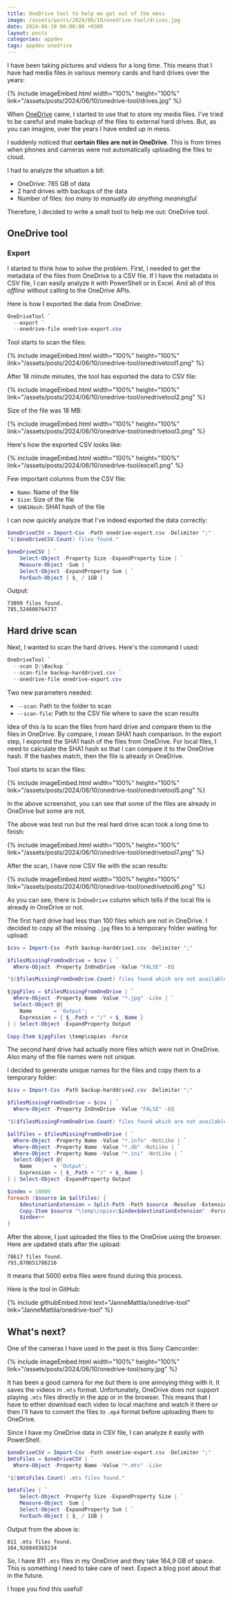 ```yaml
---
title: OneDrive tool to help me get out of the mess
image: /assets/posts/2024/06/10/onedrive-tool/drives.jpg
date: 2024-06-10 06:00:00 +0300
layout: posts
categories: appdev
tags: appdev onedrive
---
```


I have been taking pictures and videos for a long time.
This means that I have had media files in various memory cards and hard drives over the years:

{% include imageEmbed.html width="100%" height="100%" link="/assets/posts/2024/06/10/onedrive-tool/drives.jpg" %}

When
[OneDrive](https://www.microsoft.com/en-us/microsoft-365/onedrive/online-cloud-storage)
came, I started to use that to store my media files.
I've tried to be careful and make backup of the files to external hard drives.
But, as you can imagine, over the years I have ended up in mess.

I suddenly noticed that **certain files are not in OneDrive**.
This is from times when phones and cameras were not automatically uploading the files to cloud.

I had to analyze the situation a bit:

- OneDrive: 785 GB of data
- 2 hard drives with backups of the data
- Number of files: _too many to manually do anything meaningful_

Therefore, I decided to write a small tool to help me out: OneDrive tool.

## OneDrive tool

### Export

I started to think how to solve the problem.
First, I needed to get the metadata of the files from OneDrive to a CSV file.
If I have the metadata in CSV file,
I can easily analyze it with PowerShell or in Excel.
And all of this _offline_ without calling to the OneDrive APIs.

Here is how I exported the data from OneDrive:

```powershell
OneDriveTool `
  --export `
  --onedrive-file onedrive-export.csv
```

Tool starts to scan the files:

{% include imageEmbed.html width="100%" height="100%" link="/assets/posts/2024/06/10/onedrive-tool/onedrivetool1.png" %}

After 18 minute minutes, the tool has exported the data to CSV file:

{% include imageEmbed.html width="100%" height="100%" link="/assets/posts/2024/06/10/onedrive-tool/onedrivetool2.png" %}

Size of the file was 18 MB:

{% include imageEmbed.html width="100%" height="100%" link="/assets/posts/2024/06/10/onedrive-tool/onedrivetool3.png" %}

Here's how the exported CSV looks like:

{% include imageEmbed.html width="100%" height="100%" link="/assets/posts/2024/06/10/onedrive-tool/excel1.png" %}

Few important columns from the CSV file:

- `Name`: Name of the file
- `Size`: Size of the file
- `SHA1Hash`: SHA1 hash of the file

I can now quickly analyze that I've indeed exported the data correctly:

```powershell
$oneDriveCSV = Import-Csv -Path onedrive-export.csv -Delimiter ";"
"$($oneDriveCSV.Count) files found."

$oneDriveCSV | `
    Select-Object -Property Size -ExpandProperty Size | `
    Measure-Object -Sum | `
    Select-Object -ExpandProperty Sum | `
    ForEach-Object { $_ / 1GB }
```

Output:

```
73099 files found.
785,524600764737
```

## Hard drive scan

Next, I wanted to scan the hard drives.
Here's the command I used:

```powershell
OneDriveTool `
  --scan D:\Backup `
  --scan-file backup-harddrive1.csv `
  --onedrive-file onedrive-export.csv
```

Two new parameters needed:

- `--scan`: Path to the folder to scan
- `--scan-file`: Path to the CSV file where to save the scan results

Idea of this is to scan the files from hard drive and compare them to the files in OneDrive.
By compare, I mean SHA1 hash comparison. In the export step, I exported the SHA1 hash of the files
from OneDrive.
For local files, I need to calculate the SHA1 hash so that I can compare it to the OneDrive hash.
If the hashes match, then the file is already in OneDrive.

Tool starts to scan the files:

{% include imageEmbed.html width="100%" height="100%" link="/assets/posts/2024/06/10/onedrive-tool/onedrivetool5.png" %}

In the above screenshot, you can see that some of the files are already in OneDrive but some are not.

The above was test run but the real hard drive scan took a long time to finish:

{% include imageEmbed.html width="100%" height="100%" link="/assets/posts/2024/06/10/onedrive-tool/onedrivetool7.png" %}

After the scan, I have now CSV file with the scan results:

{% include imageEmbed.html width="100%" height="100%" link="/assets/posts/2024/06/10/onedrive-tool/onedrivetool6.png" %}

As you can see, there is `InOneDrive` column which tells if the local file is already in OneDrive or not.

The first hard drive had less than 100 files which are not in OneDrive.
I decided to copy all the missing `.jpg` files to a temporary folder waiting for upload:

```powershell
$csv = Import-Csv -Path backup-harddrive1.csv -Delimiter ";"

$filesMissingFromOneDrive = $csv | `
  Where-Object -Property InOneDrive -Value "FALSE" -EQ

"$($filesMissingFromOneDrive.Count) files found which are not available in OneDrive"

$jpgFiles = $filesMissingFromOneDrive | `
  Where-Object -Property Name -Value "*.jpg" -Like | `
  Select-Object @{
    Name       = 'Output';
    Expression = { $_.Path + "/" + $_.Name }
} | Select-Object -ExpandProperty Output

Copy-Item $jpgFiles \temp\copies -Force
```

The second hard drive had actually more files which were not in OneDrive.
Also many of the file names were not unique.

I decided to generate unique names for the files and copy them to a temporary folder:

```powershell
$csv = Import-Csv -Path backup-harddrive2.csv -Delimiter ";"

$filesMissingFromOneDrive = $csv | `
  Where-Object -Property InOneDrive -Value "FALSE" -EQ

"$($filesMissingFromOneDrive.Count) files found which are not available in OneDrive"

$allFiles = $filesMissingFromOneDrive | `
  Where-Object -Property Name -Value "*.info" -NotLike | `
  Where-Object -Property Name -Value "*.db" -NotLike | `
  Where-Object -Property Name -Value "*.ini" -NotLike | `
  Select-Object @{
    Name       = 'Output';
    Expression = { $_.Path + "/" + $_.Name }
} | Select-Object -ExpandProperty Output

$index = 10000
foreach ($source in $allFiles) {
    $destinationExtension = Split-Path -Path $source -Resolve -Extension
    Copy-Item $source "\temp\copies\$index$destinationExtension" -Force
    $index++
}
```

After the above, I just uploaded the files to the OneDrive using the browser.
Here are updated stats after the upload:

```
78617 files found.
793,870651786216
```

It means that 5000 extra files were found during this process.

Here is the tool in GitHub:

{% include githubEmbed.html text="JanneMattila/onedrive-tool" link="JanneMattila/onedrive-tool" %}

## What's next?

One of the cameras I have used in the past is this Sony Camcorder:

{% include imageEmbed.html width="100%" height="100%" link="/assets/posts/2024/06/10/onedrive-tool/sony.jpg" %}

It has been a good camera for me _but_ there is one annoying thing with it.
It saves the videos in `.mts` format. Unfortunately, OneDrive does not support playing `.mts` files
directly in the app or in the browser. This means that I have to either download
each video to local machine and watch it there _or_
then I'll have to convert the files to `.mp4` format before uploading them to OneDrive.

Since I have my OneDrive data in CSV file, I can analyze it easily with PowerShell.

```powershell
$oneDriveCSV = Import-Csv -Path onedrive-export.csv -Delimiter ";"
$mtsFiles = $oneDriveCSV | `
  Where-Object -Property Name -Value "*.mts" -Like

"$($mtsFiles.Count) .mts files found."

$mtsFiles | `
    Select-Object -Property Size -ExpandProperty Size | `
    Measure-Object -Sum | `
    Select-Object -ExpandProperty Sum | `
    ForEach-Object { $_ / 1GB }
```

Output from the above is:

```
811 .mts files found.
164,926849365234
```

So, I have 811 `.mts` files in my OneDrive and they take 164,9 GB of space.
This is something I need to take care of next. Expect a blog post about that in the future.

I hope you find this useful!
